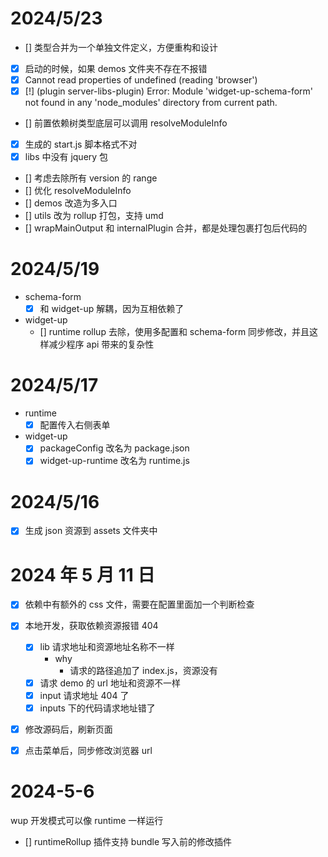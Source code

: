 # 2024/5/23

- [] 类型合并为一个单独文件定义，方便重构和设计
- [x] 启动的时候，如果 demos 文件夹不存在不报错
- [x] Cannot read properties of undefined (reading 'browser')
- [x] [!] (plugin server-libs-plugin) Error: Module 'widget-up-schema-form' not found in any 'node_modules' directory from current path. 
- [] 前置依赖树类型底层可以调用 resolveModuleInfo
- [x] 生成的 start.js 脚本格式不对
- [x] libs 中没有 jquery 包
- [] 考虑去除所有 version 的 range
- [] 优化 resolveModuleInfo
- [] demos 改造为多入口
- [] utils 改为 rollup 打包，支持 umd
- [] wrapMainOutput 和 internalPlugin 合并，都是处理包裹打包后代码的


# 2024/5/19

- schema-form
  - [x] 和 widget-up 解耦，因为互相依赖了
- widget-up
  - [] runtime rollup 去除，使用多配置和 schema-form 同步修改，并且这样减少程序 api 带来的复杂性

# 2024/5/17

- runtime
  - [x] 配置传入右侧表单
- widget-up
  - [x] packageConfig 改名为 package.json
  - [x] widget-up-runtime 改名为 runtime.js

# 2024/5/16

- [x] 生成 json 资源到 assets 文件夹中

# 2024 年 5 月 11 日

- [x] 依赖中有额外的 css 文件，需要在配置里面加一个判断检查
- [x] 本地开发，获取依赖资源报错 404

  - [x] lib 请求地址和资源地址名称不一样
    - why
      - 请求的路径追加了 index.js，资源没有
  - [x] 请求 demo 的 url 地址和资源不一样
  - [x] input 请求地址 404 了
  - [x] inputs 下的代码请求地址错了

- [x] 修改源码后，刷新页面
- [x] 点击菜单后，同步修改浏览器 url

# 2024-5-6

wup 开发模式可以像 runtime 一样运行

- [] runtimeRollup 插件支持 bundle 写入前的修改插件

